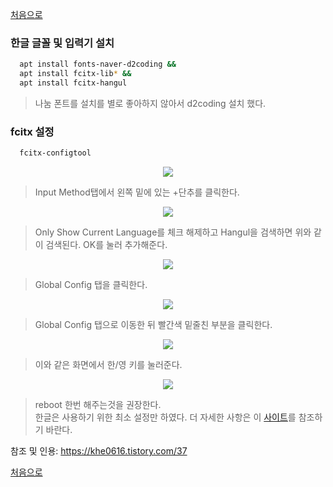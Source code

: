 [처음으로](../README.md)
### 한글 글꼴 및 입력기 설치
```sh
  apt install fonts-naver-d2coding &&
  apt install fcitx-lib* &&
  apt install fcitx-hangul 
```
> 나눔 폰트를 설치를 별로 좋아하지 않아서 d2coding 설치 했다. 
### fcitx 설정
```sh
  fcitx-configtool
```
<p align="center"><img src="https://t1.daumcdn.net/cfile/tistory/99C885365A9BFCD521"></p>

> Input Method탭에서 왼쪽 밑에 있는 +단추를 클릭한다.
<p align="center"><img src="https://t1.daumcdn.net/cfile/tistory/997CD3365A9BFCD53A"></p>

> Only Show Current Language를 체크 해제하고 Hangul을 검색하면 위와 같이 검색된다. OK를 눌러 추가해준다.
<p align="center"><img src="https://t1.daumcdn.net/cfile/tistory/994358365A9BFCD517"></p>

> Global Config 탭을 클릭한다.
<p align="center"><img src="https://t1.daumcdn.net/cfile/tistory/99085A4F5A9CA7990A"></p>

> Global Config 탭으로 이동한 뒤 빨간색 밑줄친 부분을 클릭한다.
<p align="center"><img src="https://t1.daumcdn.net/cfile/tistory/9962B2475A9CA72F0D"></p>

> 이와 같은 화면에서 한/영 키를 눌러준다.
<p align="center"><img src="https://t1.daumcdn.net/cfile/tistory/997E81475A9CA72F0B"></p>

> reboot 한번 해주는것을 권장한다. <br>
 한글은 사용하기 위한 최소 설정만 하였다. 더 자세한 사항은 이 [사이트](https://khe0616.tistory.com/37)를 참조하기 바란다.

참조 및 인용: https://khe0616.tistory.com/37 </br>

[처음으로](../README.md)